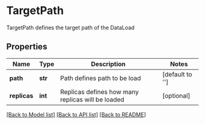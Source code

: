 # TargetPath

TargetPath defines the target path of the DataLoad
## Properties
Name | Type | Description | Notes
------------ | ------------- | ------------- | -------------
**path** | **str** | Path defines path to be load | [default to '']
**replicas** | **int** | Replicas defines how many replicas will be loaded | [optional] 

[[Back to Model list]](../README.md#documentation-for-models) [[Back to API list]](../README.md#documentation-for-api-endpoints) [[Back to README]](../README.md)


